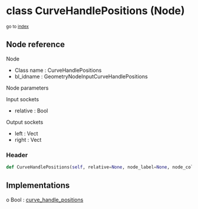 # class CurveHandlePositions (Node)

<sub>go to [index](/docs/index.md)</sub>

## Node reference

Node
 - Class name : CurveHandlePositions
 - bl_idname : GeometryNodeInputCurveHandlePositions

Node parameters

Input sockets
 - relative : Bool

Output sockets
 - left : Vect
 - right : Vect

### Header

``` python
def CurveHandlePositions(self, relative=None, node_label=None, node_color=None):
```

## Implementations

o Bool : [curve_handle_positions](/docs/classes/curve_handle_positions.md) 

